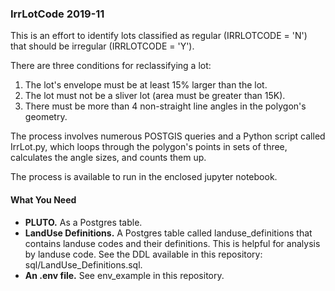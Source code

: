 <h3>IrrLotCode 2019-11</h3>

<p>This is an effort to identify lots classified as regular (IRRLOTCODE = 'N')
that should be irregular (IRRLOTCODE = 'Y').</p>

<p>There are three conditions for reclassifying a lot:</p>

<ol>
<li>The lot's envelope must be at least 15% larger than the lot.</li>
<li>The lot must not be a sliver lot (area must be greater than 15K).</li>
<li>There must be more than 4 non-straight line angles in the polygon's geometry.</li>
</ol>

<p>The process involves numerous POSTGIS queries and a Python script called IrrLot.py, which
loops through the polygon's points in sets of three, calculates the angle sizes, and
counts them up.</p>

<p>The process is available to run in the enclosed jupyter notebook.</p>

<h4>What You Need</h4>

<ul>
<li><strong>PLUTO.</strong> As a Postgres table.</li>
<li><strong>LandUse Definitions.</strong> A Postgres table called landuse_definitions that contains landuse codes and their definitions. This is helpful for analysis by landuse code.
See the DDL available in this repository: sql/LandUse_Definitions.sql.</li>
<li><strong>An .env file.</strong> See env_example in this repository.</li>
</ul>
